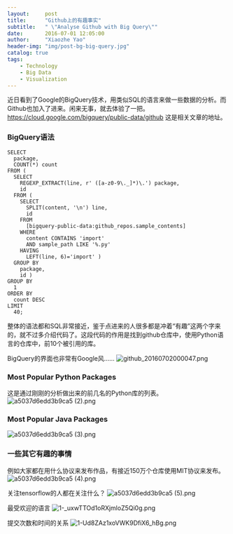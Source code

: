 ```yaml
---
layout:     post
title:      "Github上的有趣事实"
subtitle:   " \"Analyse Github with Big Query\""
date:       2016-07-01 12:05:00
author:     "Xiaozhe Yao"
header-img: "img/post-bg-big-query.jpg"
catalog: true
tags:
    - Technology
    - Big Data
    - Visualization
---
```


近日看到了Google的BigQuery技术，用类似SQL的语言来做一些数据的分析。而Github也加入了进来。闲来无事，就去体验了一把。https://cloud.google.com/bigquery/public-data/github 这是相关文章的地址。

### BigQuery语法

```
SELECT
  package,
  COUNT(*) count
FROM (
  SELECT
    REGEXP_EXTRACT(line, r' ([a-z0-9\._]*)\.') package,
    id
  FROM (
    SELECT
      SPLIT(content, '\n') line,
      id
    FROM
      [bigquery-public-data:github_repos.sample_contents]
    WHERE
      content CONTAINS 'import'
      AND sample_path LIKE '%.py'
    HAVING
      LEFT(line, 6)='import' )
  GROUP BY
    package,
    id )
GROUP BY
  1
ORDER BY
  count DESC
LIMIT
  40;
```

整体的语法都和SQL非常接近，鉴于点进来的人很多都是冲着“有趣”这两个字来的，就不过多介绍代码了。这段代码的作用是找到github仓库中，使用Python语言的仓库中，前10个被引用的库。

BigQuery的界面也非常有Google风……
![github_20160702000047.png](https://ooo.0o0.ooo/2016/07/01/577695245abdb.png)

### Most Popular Python Packages

这是通过刚刚的分析做出来的前几名的Python库的列表。
![a5037d6edd3b9ca5 (2).png](https://ooo.0o0.ooo/2016/07/01/5776947692ff9.png)

### Most Popular Java Packages
![a5037d6edd3b9ca5 (3).png](https://ooo.0o0.ooo/2016/07/01/577698eb17973.png)

### 一些其它有趣的事情

例如大家都在用什么协议来发布作品，有接近150万个仓库使用MIT协议来发布。
![a5037d6edd3b9ca5 (4).png](https://ooo.0o0.ooo/2016/07/01/57769f3c9b10c.png)

关注tensorflow的人都在关注什么？
![a5037d6edd3b9ca5 (5).png](https://ooo.0o0.ooo/2016/07/01/5776a076be634.png)

最受欢迎的语言
![1-_uxwTTOd1oRXjmloZ5Qi0g.png](https://ooo.0o0.ooo/2016/07/01/5776a104a17d5.png)

提交次数和时间的关系
![1-Ud8ZAz1xoVWK9DfiX6_hBg.png](https://ooo.0o0.ooo/2016/07/01/5776a1049aeb3.png)